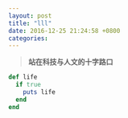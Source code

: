 ```yaml
---
layout: post
title: "lll"
date: 2016-12-25 21:24:58 +0800
categories:
---
```

> **站在科技与人文的十字路口**

```ruby
def life
  if true
    puts life
  end
end
```